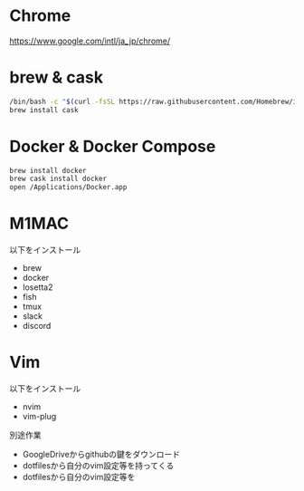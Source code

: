 # Chrome

https://www.google.com/intl/ja_jp/chrome/

# brew & cask

```bash
/bin/bash -c "$(curl -fsSL https://raw.githubusercontent.com/Homebrew/install/master/install.sh)"
brew install cask
```

# Docker & Docker Compose

```bash
brew install docker 
brew cask install docker
open /Applications/Docker.app
```

# M1MAC

以下をインストール
- brew
- docker
- losetta2
- fish
- tmux
- slack
- discord

# Vim

以下をインストール
- nvim
- vim-plug

別途作業
- GoogleDriveからgithubの鍵をダウンロード
- dotfilesから自分のvim設定等を持ってくる
- dotfilesから自分のvim設定等を
